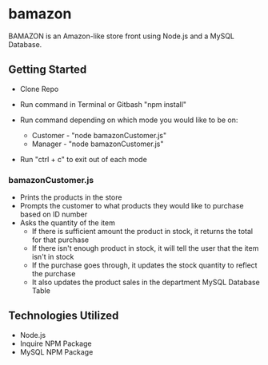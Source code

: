 # bamazon

BAMAZON is an Amazon-like store front using Node.js and a MySQL Database.

## Getting Started

- Clone Repo
- Run command in Terminal or Gitbash "npm install"
- Run command depending on which mode you would like to be on:
    - Customer - "node bamazonCustomer.js"
    - Manager - "node bamazonCustomer.js"

- Run "ctrl + c" to exit out of each mode


### bamazonCustomer.js

- Prints the products in the store
- Prompts the customer to what products they would like to purchase based on ID number
- Asks the quantity of the item
    - If there is sufficient amount the product in stock, it returns the total for that purchase
    - If there isn't enough product in stock, it will tell the user that the item isn't in stock
    - If the purchase goes through, it updates the stock quantity to reflect the purchase
    - It also updates the product sales in the department MySQL Database Table



## Technologies Utilized

- Node.js
- Inquire NPM Package
- MySQL NPM Package